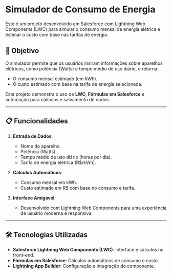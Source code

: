 # Simulador de Consumo de Energia

Este é um projeto desenvolvido em Salesforce com Lightning Web Components (LWC) para simular o consumo mensal de energia elétrica e estimar o custo com base nas tarifas de energia.

## 🎯 Objetivo

O simulador permite que os usuários insiram informações sobre aparelhos elétricos, como potência (Watts) e tempo médio de uso diário, e retorna:
- O consumo mensal estimado (em kWh).
- O custo estimado com base na tarifa de energia selecionada.

Este projeto demonstra o uso de **LWC**, **Fórmulas em Salesforce** e automação para cálculos e salvamento de dados.

---

## 📋 Funcionalidades

1. **Entrada de Dados**:
   - Nome do aparelho.
   - Potência (Watts).
   - Tempo médio de uso diário (horas por dia).
   - Tarifa de energia elétrica (R$/kWh).

2. **Cálculos Automáticos**:
   - Consumo mensal em kWh.
   - Custo estimado em R$ com base no consumo e tarifa.

3. **Interface Amigável**:
   - Desenvolvido com Lightning Web Components para uma experiência de usuário moderna e responsiva.

---

## 🛠️ Tecnologias Utilizadas

- **Salesforce Lightning Web Components (LWC)**: Interface e cálculos no front-end.
- **Fórmulas em Salesforce**: Cálculos automáticos de consumo e custo.
- **Lightning App Builder**: Configuração e integração do componente.

